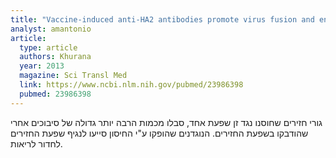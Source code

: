 ```yaml
---
title: "Vaccine-induced anti-HA2 antibodies promote virus fusion and enhance influenza virus respiratory disease"
analyst: amantonio
article:
  type: article
  authors: Khurana
  year: 2013
  magazine: Sci Transl Med
  link: https://www.ncbi.nlm.nih.gov/pubmed/23986398
  pubmed: 23986398
---
```


גורי חזירים שחוסנו נגד זן שפעת אחד, סבלו מכמות הרבה יותר גדולה של סיבוכים אחרי שהודבקו בשפעת החזירים. הנוגדנים שהופקו ע"י החיסון סייעו לנגיף שפעת החזירים לחדור לריאות.
